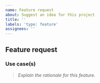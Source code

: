 ```yaml
---
name: Feature request
about: Suggest an idea for this project
title: ''
labels: 'type: feature'
assignees: ''
---
```


## Feature request

### Use case(s)

> _Explain the rationale for this feature._
